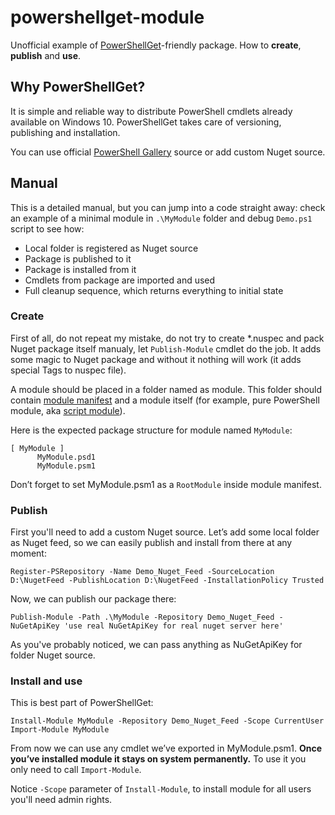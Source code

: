 # powershellget-module 
Unofficial example of [PowerShellGet](http://blogs.msdn.com/b/mvpawardprogram/archive/2014/10/06/package-management-for-powershell-modules-with-powershellget.aspx)-friendly package. How to **create**, **publish** and **use**.

## Why PowerShellGet?
It is simple and reliable way to distribute PowerShell cmdlets already available on Windows 10. PowerShellGet takes care of versioning, publishing and installation. 

You can use official [PowerShell Gallery](https://www.powershellgallery.com/) source or add custom Nuget source.

## Manual
This is a detailed manual, but you can jump into a code straight away: check an example of a minimal module in `.\MyModule` folder and debug `Demo.ps1` script to see how:
-	Local folder is registered as Nuget source
-	Package is published to it
-	Package is installed from it
-	Cmdlets from package are imported and used
-	Full cleanup sequence, which returns everything to initial state

### Create 
First of all, do not repeat my mistake, do not try to create *.nuspec and pack Nuget package itself manualy, let `Publish-Module` cmdlet do the job. It adds some magic to Nuget package and without it nothing will work (it adds special Tags to nuspec file).

A module should be placed in a folder named as module. This folder should contain [module manifest](https://technet.microsoft.com/en-us/library/dd878297.aspx) and a module itself (for example, pure PowerShell module, aka [script module](https://technet.microsoft.com/en-us/library/dd878340.aspx)).

Here is the expected package structure for module named `MyModule`:

    [ MyModule ]
          MyModule.psd1
          MyModule.psm1

Don’t forget to set MyModule.psm1 as a `RootModule` inside module manifest.

### Publish
First you'll need to add a custom Nuget source. Let’s add some local folder as Nuget feed, so we can easily publish and install from there at any moment:

    Register-PSRepository -Name Demo_Nuget_Feed -SourceLocation D:\NugetFeed -PublishLocation D:\NugetFeed -InstallationPolicy Trusted

Now, we can publish our package there:

    Publish-Module -Path .\MyModule -Repository Demo_Nuget_Feed -NuGetApiKey 'use real NuGetApiKey for real nuget server here'

As you've probably noticed, we can pass anything as NuGetApiKey for folder Nuget source.

### Install and use
This is best part of PowerShellGet:

    Install-Module MyModule -Repository Demo_Nuget_Feed -Scope CurrentUser
    Import-Module MyModule

From now we can use any cmdlet we’ve exported in MyModule.psm1.
**Once you’ve installed module it stays on system permanently.** To use it you only need to call `Import-Module`.

Notice `-Scope` parameter of `Install-Module`, to install module for all users you'll need admin rights.
